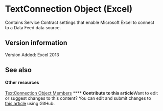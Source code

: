 
# TextConnection Object (Excel)

Contains Service Contract settings that enable Microsoft Excel to connect to a Data Feed data source.


## Version information

Version Added: Excel 2013 


## See also


#### Other resources


 [TextConnection Object Members](6c3c1c87-9b23-f26f-376e-98acaca025e7.md)
****   **Contribute to this article**Want to edit or suggest changes to this content? You can edit and submit changes to  [this article](https://github.com/jhershey00/VBA_Excel_Test/OpenXMLCon/articles/21d04d46-3940-642b-a0fb-8e7c3fafc749.md) using GitHub.

